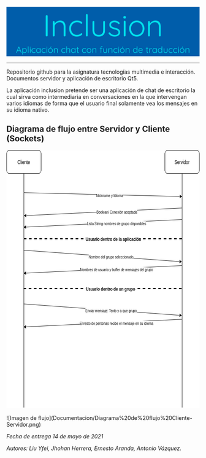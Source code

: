 ![imagen_proyecto](media/images/LogoProyecto.png)
***
Repositorio github para la asignatura tecnologías multimedia e interacción.
Documentos servidor y aplicación de escritorio Qt5.

La aplicación inclusion pretende ser una aplicación de chat de escritorio la cual sirva como intermediaria en conversaciones en la que intervengan varios idiomas de forma que el usuario final solamente vea los mensajes en su idioma nativo.

## Diagrama de flujo entre Servidor y Cliente (Sockets)
<p align="center">
  <img width="671" height="672" src="Documentacion/Diagrama%20de%20flujo%20Cliente-Servidor.png">
</p>
![Imagen de flujo](Documentacion/Diagrama%20de%20flujo%20Cliente-Servidor.png)

_Fecha de entrega 14 de mayo de 2021_

_Autores: Liu Yfei, Jhohan Herrera, Ernesto Aranda, Antonio Vázquez._
